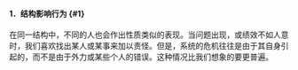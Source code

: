 #### 1．结构影响行为 {#1}

在同一结构中，不同的人也会作出性质类似的表现。当问题出现，或绩效不如人意时，我们喜欢找出某人或某事来加以责怪。但是，系统的危机往往是由于其自身引起的，而不是由于外力或某些个人的错误。这种情况比我们想象的要更普遍。